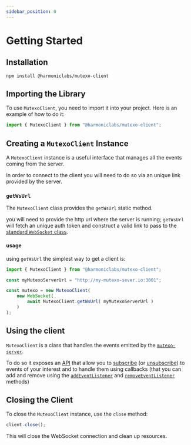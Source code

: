 ```yaml
---
sidebar_position: 0
---
```


# Getting Started

## Installation

```shell
npm install @harmoniclabs/mutexo-client
```

## Importing the Library

To use `MutexoClient`, you need to import it into your project. Here is an example of how to do it:

```typescript
import { MutexoClient } from "@harmoniclabs/mutexo-client";
```

## Creating a `MutexoClient` Instance

A `MutexoClient` instance is a useful interface that manages all the events coming from the server.

In order to connect to the client you will need to do so via an unique link provided by the server.

### `getWsUrl`

The `MutexoClient` class provides the `getWsUrl` static method.

you will need to provide the http url where the server is running;
`getWsUrl` will fetch an unique auth token and construct a valid link to pass to the [standard 
`WebSocket` class](https://developer.mozilla.org/en-US/docs/Web/API/WebSocket).

#### usage

using `getWsUrl` the simplest way to get a client is:

```ts
import { MutexoClient } from "@harmoniclabs/mutexo-client";

const myMutexoServerUrl = "http://my-mutexo-sever.io:3001";

const mutexo = new MutexoClient(
    new WebSocket(
        await MutexoClient.getWsUrl( myMutexoServerUrl )
    )
);
```

## Using the client

`MutexoClient` is a class that handles the events emitted by the [`mutexo-server`](../server/getting-started).

To do so it exposes an [API](./api/) that allow you to [subscribe](./api/sub) (or [unsubscribe](./api/unsub)) to events of your interest
and to handle them using callbacks (that you can add and remove using
the [`addEventListener`](./api/addEventListener) and [`removeEventListener`](./api/removeEventListener) methods)


## Closing the Client

To close the `MutexoClient` instance, use the `close` method:

```typescript
client.close();
```

This will close the WebSocket connection and clean up resources.